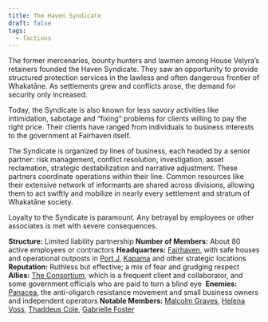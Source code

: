 ```yaml
---
title: The Haven Syndicate
draft: false
tags:
  - factions
---
```

The former mercenaries, bounty hunters and lawmen among House Velyra’s retainers founded the Haven Syndicate. They saw an opportunity to provide structured protection services in the lawless and often dangerous frontier of Whakatāne. As settlements grew and conflicts arose, the demand for security only increased.

Today, the Syndicate is also known for less savory activities like intimidation, sabotage and “fixing” problems for clients willing to pay the right price. Their clients have ranged from individuals to business interests to the government at Fairhaven itself.

The Syndicate is organized by lines of business, each headed by a senior partner: risk management, conflict resolution, investigation, asset reclamation, strategic destabilization and narrative adjustment. These partners coordinate operations within their line. Common resources like their extensive network of informants are shared across divisions, allowing them to act swiftly and mobilize in nearly every settlement and stratum of Whakatāne society.

Loyalty to the Syndicate is paramount. Any betrayal by employees or other associates is met with severe consequences.

**Structure:** Limited liability partnership
**Number of Members:** About 80 active employees or contractors
**Headquarters:** [Fairhaven](fairhaven.md), with safe houses and operational outposts in [Port J](port-j.md), [Kapama](kapama.md) and other strategic locations
**Reputation:** Ruthless but effective; a mix of fear and grudging respect
**Allies:** [The Consortium](the-consortium.md), which is a frequent client and collaborator, and some government officials who are paid to turn a blind eye 
**Enemies:** [Panacea](panacea.md), the anti-oligarch resistance movement and small business owners and independent operators
**Notable Members:** [Malcolm Graves](malcolm-graves.md), [Helena Voss](helena-voss.md), [Thaddeus Cole](thaddeus-cole.md), [Gabrielle Foster](gabrielle-foster.md)